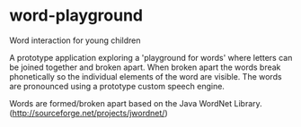 # word-playground
Word interaction for young children

A prototype application exploring a 'playground for words' where letters can be joined together and broken apart. When broken apart the words break phonetically so the individual elements of the word are visible. The words are pronounced using a prototype custom speech engine.  

Words are formed/broken apart based on the Java WordNet Library. (http://sourceforge.net/projects/jwordnet/)
